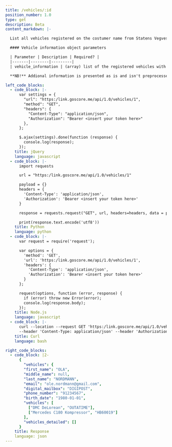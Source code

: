 ```yaml
---
title: /vehicles/:id
position_number: 1.0
type: get
description: Beta
content_markdown: |-

  List all vehicles registered on the costumer name from Statens Vegvesen

  #### Vehicle information object parameters

  | Parameter | Description | Required? |
  |-------|--------|---------|
  | vehicle_information | (array) list of the registered vehicles with plate numbers. First value is a vehicle name, second - plate number | No |

  **NB!** Addional information is presented as is and isn't preprocessed. Please, consider that future changes in the schema will apply.

left_code_blocks:
  - code_block: |-
      var settings = {
        "url": "https:/link.goscore.me/api/1.0/vehicles/1",
        "method": "GET",
        "headers": {
          "Content-Type": "application/json",
          "Authorization": "Bearer <insert your token here>"
        },
      };

      $.ajax(settings).done(function (response) {
        console.log(response);
      });
    title: jQuery
    language: javascript
  - code_block: |-
      import requests

      url = "https:/link.goscore.me/api/1.0/vehicles/1"

      payload = {}
      headers = {
        'Content-Type': 'application/json',
        'Authorization': 'Bearer <insert your token here>'
      }

      response = requests.request("GET", url, headers=headers, data = payload)

      print(response.text.encode('utf8'))
    title: Python
    language: python
  - code_block: |-
      var request = require('request');

      var options = {
        'method': 'GET',
        'url': 'https:/link.goscore.me/api/1.0/vehicles/1',
        'headers': {
          'Content-Type': 'application/json',
          'Authorization': 'Bearer <insert your token here>'
        }
      };

      request(options, function (error, response) {
        if (error) throw new Error(error);
        console.log(response.body);
      });
    title: Node.js
    language: javascript
  - code_block: |-
      curl --location --request GET 'https:/link.goscore.me/api/1.0/vehicles/1' \
      --header 'Content-Type: application/json' --header 'Authorization: Bearer <insert your token here>'
    title: Curl
    language: bash

right_code_blocks:
  - code_block: |2-
      {
        "vehicles": {
        "first_name": "OLA",
        "middle_name": null,
        "last_name": "NORDMANN",
        "email": "ole.nordmann@gmail.com",
        "digital_mailbox": "DIGIPOST",
        "phone_number": "91234567",
        "birth_date": "1980-01-01",
        "vehicles": [
          ["DMC DeLorean", "OUTATIME"],
          ["Mercedes C180 Kompressor", "HB60019"]
        ],
        "vehicles_detailed": []
      }
    title: Response
    language: json
---
```

